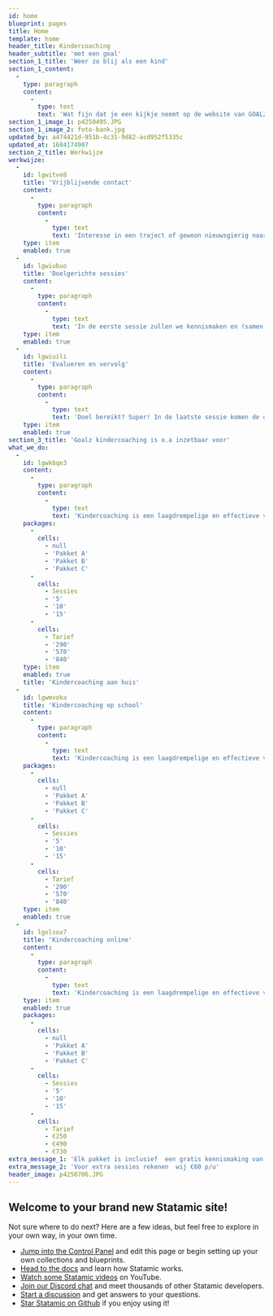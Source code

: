 ```yaml
---
id: home
blueprint: pages
title: Home
template: home
header_title: Kindercoaching
header_subtitle: 'met een goal'
section_1_title: 'Weer zo blij als een kind'
section_1_content:
  -
    type: paragraph
    content:
      -
        type: text
        text: 'Wat fijn dat je een kijkje neemt op de website van GOALZ Kindercoaching! Mijn naam is Gaby van Erkelens en sinds 2023 ben ik gestart met GOALZ Kindercoaching. Na fijne jaren gewerkt te hebben als juf in het basisonderwijs besloot ik de stap te wagen om te beginnen als zelfstandige. Ik sta nog steeds met veel plezier voor de klas, maar mijn interesse ligt ook bij het individueel begeleiden en coachen van kinderen. Dit doe ik (mede vanuit mijn christelijke identiteit) met veel passie en enthousiasme. Ik ben dankbaar dat ik dit nu mag doen met GOALZ Kindercoaching.'
section_1_image_1: p4250495.JPG
section_1_image_2: foto-bank.jpg
updated_by: a474421d-951b-4c31-9d82-acd952f5335c
updated_at: 1684174907
section_2_title: Werkwijze
werkwijze:
  -
    id: lgwitve8
    title: 'Vrijblijvende contact'
    content:
      -
        type: paragraph
        content:
          -
            type: text
            text: 'Interesse in een traject of gewoon nieuwsgierig naar meer informatie? Contacten mag altijd! Dit kan op allerlei manieren: telefonisch, via social media of via de e-mail. Dit is volledig vrijblijvend en hiervoor brengen wij geen kosten in rekening. '
    type: item
    enabled: true
  -
    id: lgwiubuo
    title: 'Doelgerichte sessies'
    content:
      -
        type: paragraph
        content:
          -
            type: text
            text: 'In de eerste sessie zullen we kennismaken en (samen met ouders) een plan opstellen. We noteren welke doelen het kind wil bereiken en wat hiervoor nodig is. In de sessies werken kind en coach aan die doelen door middel van goede gesprekken en diverse behandelmethoden. Na iedere sessie reflecteert het kind op zijn eigen leerproces.'
    type: item
    enabled: true
  -
    id: lgwiuili
    title: 'Evalueren en vervolg'
    content:
      -
        type: paragraph
        content:
          -
            type: text
            text: 'Doel bereikt? Super! In de laatste sessie komen de ouders, het kind en de coach weer samen om te evalueren op het proces. Ook kijken we naar de toekomst: wat heeft het kind nodig de komende tijd? Als het nodig is kunnen we in overleg kunnen we meer sessies inplannen. '
    type: item
    enabled: true
section_3_title: 'Goalz kindercoaching is o.a inzetbaar voor'
what_we_do:
  -
    id: lgwk6qe3
    content:
      -
        type: paragraph
        content:
          -
            type: text
            text: 'Kindercoaching is een laagdrempelige en effectieve vorm van begeleiding. Bij Goalz Kindercoaching wordt een coachingstraject op maat aangeboden, afhankelijk van de hulpvraag van uw kind. In samenspraak met de ouders en de coach stelt het kind zijn/haar eigen doelen op en in de sessies werken we aan die doelen door middel van goede gesprekken en diverse behandelmethoden. Na iedere sessie reflecteert een kind op zijn eigen leerproces. Zijn we dichter tot het doel gekomen? Zo ja, hoe heb je dit bereikt? Door deze doelgerichte aanpak is het kind eigenaar van het ontwikkelingsproces. De kindercoaching zal plaatsvinden bij u thuis. Dankzij de vertrouwde omgeving voelt een kind zich veilig en dit is van groot belang bij een coachingstraject. '
    packages:
      -
        cells:
          - null
          - 'Pakket A'
          - 'Pakket B'
          - 'Pakket C'
      -
        cells:
          - Sessies
          - '5'
          - '10'
          - '15'
      -
        cells:
          - Tarief
          - '290'
          - '570'
          - '840'
    type: item
    enabled: true
    title: 'Kindercoaching aan huis'
  -
    id: lgwmvoka
    title: 'Kindercoaching op school'
    content:
      -
        type: paragraph
        content:
          -
            type: text
            text: 'Kindercoaching is een laagdrempelige en effectieve vorm van begeleiding. Bij Goalz Kindercoaching wordt een coachingstraject op maat aangeboden, afhankelijk van de hulpvraag van het kind. In samenspraak met de ouders en/of leerkracht en de coach stelt het kind zijn/haar eigen doelen op en in de sessies werken we aan die doelen door middel van goede gesprekken en diverse behandelmethoden. Na iedere sessie reflecteert een kind op zijn eigen leerproces. Zijn we dichter tot het doel gekomen? Zo ja, hoe heb je dit bereikt? Door deze doelgerichte aanpak is het kind eigenaar van het ontwikkelingsproces. De kindercoaching zal plaatsvinden op de school van de leerling. Afhankelijk van de leervraag kan dit zowel in de klas zijn als een aparte ruimte. '
    packages:
      -
        cells:
          - null
          - 'Pakket A'
          - 'Pakket B'
          - 'Pakket C'
      -
        cells:
          - Sessies
          - '5'
          - '10'
          - '15'
      -
        cells:
          - Tarief
          - '290'
          - '570'
          - '840'
    type: item
    enabled: true
  -
    id: lgxlsox7
    title: 'Kindercoaching online'
    content:
      -
        type: paragraph
        content:
          -
            type: text
            text: 'Kindercoaching is een laagdrempelige en effectieve vorm van begeleiding. Bij Goalz Kindercoaching wordt een coachingstraject op maat aangeboden, afhankelijk van de hulpvraag van uw kind. In samenspraak met de ouders en de coach stelt het kind zijn/haar eigen doelen op en in de sessies werken we aan die doelen door middel van goede gesprekken en diverse behandelmethoden. Na iedere sessie reflecteert een kind op zijn eigen leerproces. Zijn we dichter tot het doel gekomen? Zo ja, hoe heb je dit bereikt? Door deze doelgerichte aanpak is het kind eigenaar van het ontwikkelingsproces. De online kindercoaching gaat via Zoom. Doordat het kind thuis kan blijven in zijn eigen omgeving, geeft dit al snel een vertrouwd gevoel.'
    type: item
    enabled: true
    packages:
      -
        cells:
          - null
          - 'Pakket A'
          - 'Pakket B'
          - 'Pakket C'
      -
        cells:
          - Sessies
          - '5'
          - '10'
          - '15'
      -
        cells:
          - Tarief
          - €250
          - €490
          - €730
extra_message_1: 'Elk pakket is inclusief  een gratis kennismaking van 20 minuten'
extra_message_2: 'Voor extra sessies rekenen  wij €60 p/u'
header_image: p4250706.JPG
---
```

## Welcome to your brand new Statamic site!

Not sure where to do next? Here are a few ideas, but feel free to explore in your own way, in your own time.

- [Jump into the Control Panel](/cp) and edit this page or begin setting up your own collections and blueprints.
- [Head to the docs](https://statamic.dev) and learn how Statamic works.
- [Watch some Statamic videos](https://youtube.com/statamic) on YouTube.
- [Join our Discord chat](https://statamic.com/discord) and meet thousands of other Statamic developers.
- [Start a discussion](https://github.com/statamic/cms/discussions) and get answers to your questions.
- [Star Statamic on Github](https://github.com/statamic/cms) if you enjoy using it!
